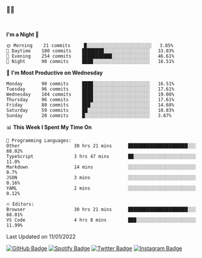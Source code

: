 ### 🤙🍺

<!-- <a href="https://github-readme-stats.vercel.app/api?username=hzak2xx&count_private=true&show_icons=true&theme=dracula">
  <img align="center" src="https://github-readme-stats.vercel.app/api?username=hzak2xx&count_private=true&show_icons=true&theme=dracula" />
</a>
</br> -->
</br>

<!--START_SECTION:waka-->
**I'm a Night 🦉** 

```text
🌞 Morning    21 commits     █░░░░░░░░░░░░░░░░░░░░░░░░   3.85% 
🌆 Daytime    180 commits    ████████░░░░░░░░░░░░░░░░░   33.03% 
🌃 Evening    254 commits    ███████████░░░░░░░░░░░░░░   46.61% 
🌙 Night      90 commits     ████░░░░░░░░░░░░░░░░░░░░░   16.51%

```
📅 **I'm Most Productive on Wednesday** 

```text
Monday       90 commits     ████░░░░░░░░░░░░░░░░░░░░░   16.51% 
Tuesday      96 commits     ████░░░░░░░░░░░░░░░░░░░░░   17.61% 
Wednesday    104 commits    ████░░░░░░░░░░░░░░░░░░░░░   19.08% 
Thursday     96 commits     ████░░░░░░░░░░░░░░░░░░░░░   17.61% 
Friday       80 commits     ███░░░░░░░░░░░░░░░░░░░░░░   14.68% 
Saturday     59 commits     ██░░░░░░░░░░░░░░░░░░░░░░░   10.83% 
Sunday       20 commits     █░░░░░░░░░░░░░░░░░░░░░░░░   3.67%

```


📊 **This Week I Spent My Time On** 

```text
💬 Programming Languages: 
Other                    30 hrs 21 mins      ██████████████████████░░░   88.02% 
TypeScript               3 hrs 47 mins       ██░░░░░░░░░░░░░░░░░░░░░░░   11.0% 
Markdown                 14 mins             ░░░░░░░░░░░░░░░░░░░░░░░░░   0.7% 
JSON                     3 mins              ░░░░░░░░░░░░░░░░░░░░░░░░░   0.16% 
YAML                     2 mins              ░░░░░░░░░░░░░░░░░░░░░░░░░   0.12%

🔥 Editors: 
Browser                  30 hrs 21 mins      ██████████████████████░░░   88.01% 
VS Code                  4 hrs 8 mins        ███░░░░░░░░░░░░░░░░░░░░░░   11.99%

```


 Last Updated on 11/01/2022
<!--END_SECTION:waka-->

[![GitHub Badge](https://img.shields.io/badge/GitHub-100000?style=for-the-badge&logo=github&logoColor=white)](https://github.com/hzak2xx)
[![Spotify Badge](https://img.shields.io/badge/Spotify-1ED760?&style=for-the-badge&logo=spotify&logoColor=white)](https://open.spotify.com/user/uf90s6sbbh75a1mt44clkhkvf)
[![Twitter Badge](https://img.shields.io/badge/Twitter-1DA1F2?style=for-the-badge&logo=twitter&logoColor=white)](https://twitter.com/hzak2xx)
[![Instagram Badge](https://img.shields.io/badge/Instagram-E4405F?style=for-the-badge&logo=instagram&logoColor=white)](https://www.instagram.com/hzak2xx/)
